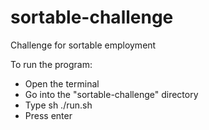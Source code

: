 # sortable-challenge
Challenge for sortable employment

To run the program:
* Open the terminal
* Go into the "sortable-challenge" directory
* Type sh ./run.sh 
* Press enter
